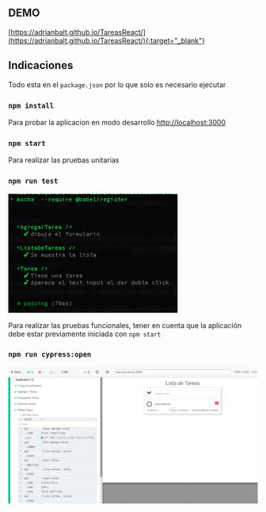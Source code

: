 

## DEMO

[https://adrianbalt.github.io/TareasReact/](https://adrianbalt.github.io/TareasReact/){:target="_blank"}


## Indicaciones

Todo esta en el `package.json` por lo que solo es necesario ejecutar

### `npm install`

Para probar la aplicacion en modo desarrollo [http://localhost:3000](http://localhost:3000)

### `npm start`

Para realizar las pruebas unitarias

### `npm run test`

![alt text](https://github.com/adrianbalt/TareasReact/raw/master/assets/tests_unitarios.png)

Para realizar las pruebas funcionales, tener en cuenta que la aplicación debe estar previamente iniciada con `npm start`

### `npm run cypress:open`

![alt text](https://github.com/adrianbalt/TareasReact/raw/master/assets/pruebas_funcionales.png)
